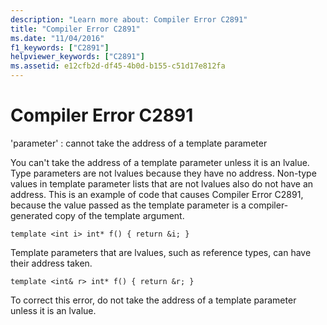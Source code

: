 ```yaml
---
description: "Learn more about: Compiler Error C2891"
title: "Compiler Error C2891"
ms.date: "11/04/2016"
f1_keywords: ["C2891"]
helpviewer_keywords: ["C2891"]
ms.assetid: e12cfb2d-df45-4b0d-b155-c51d17e812fa
---
```

# Compiler Error C2891

'parameter' : cannot take the address of a template parameter

You can't take the address of a template parameter unless it is an lvalue. Type parameters are not lvalues because they have no address. Non-type values in template parameter lists that are not lvalues also do not have an address. This is an example of code that causes Compiler Error C2891, because the value passed as the template parameter is a compiler-generated copy of the template argument.

```
template <int i> int* f() { return &i; }
```

Template parameters that are lvalues, such as reference types, can have their address taken.

```
template <int& r> int* f() { return &r; }
```

To correct this error, do not take the address of a template parameter unless it is an lvalue.
